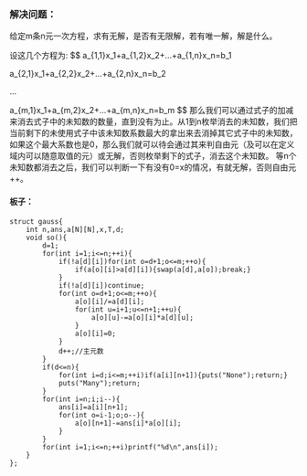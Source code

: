 ### 解决问题：
给定m条n元一次方程，求有无解，是否有无限解，若有唯一解，解是什么。

设这几个方程为:
$$
a_{1,1}x_1+a_{1,2}x_2+...+a_{1,n}x_n=b_1

a_{2,1}x_1+a_{2,2}x_2+...+a_{2,n}x_n=b_2

...

a_{m,1}x_1+a_{m,2}x_2+...+a_{m,n}x_n=b_m
$$
那么我们可以通过式子的加减来消去式子中的未知数的数量，直到没有为止。从1到n枚举消去的未知数，我们把当前剩下的未使用式子中该未知数系数最大的拿出来去消掉其它式子中的未知数，如果这个最大系数也是0，那么我们就可以待会通过其来判自由元（及可以在定义域内可以随意取值的元）或无解，否则枚举剩下的式子，消去这个未知数。
等n个未知数都消去之后，我们可以判断一下有没有0=x的情况，有就无解，否则自由元++。
#### 板子：
```
struct gauss{
	int n,ans,a[N][N],x,T,d;
	void so(){
		d=1;
		for(int i=1;i<=n;++i){
			if(!a[d][i])for(int o=d+1;o<=m;++o){
				if(a[o][i]>a[d][i]){swap(a[d],a[o]);break;}
			}
			if(!a[d][i])continue;
			for(int o=d+1;o<=m;++o){
				a[o][i]/=a[d][i];
				for(int u=i+1;u<=n+1;++u){
					a[o][u]-=a[o][i]*a[d][u];
				}
				a[o][i]=0;
			}
			d++;//主元数
		}
		if(d<=n){
			for(int i=d;i<=m;++i)if(a[i][n+1]){puts("None");return;}
			puts("Many");return;
		}
		for(int i=n;i;i--){
			ans[i]=a[i][n+1];
			for(int o=i-1;o;o--){
				a[o][n+1]-=ans[i]*a[o][i];
			}
		}
		for(int i=1;i<=n;++i)printf("%d\n",ans[i]);
	}
};
```